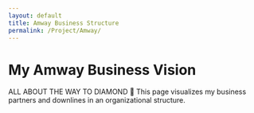 ```yaml
---
layout: default
title: Amway Business Structure
permalink: /Project/Amway/
---
```


# My Amway Business Vision

ALL ABOUT THE WAY TO DIAMOND 💎 
This page visualizes my business partners and downlines in an organizational structure.

<div id="orgChart"></div>